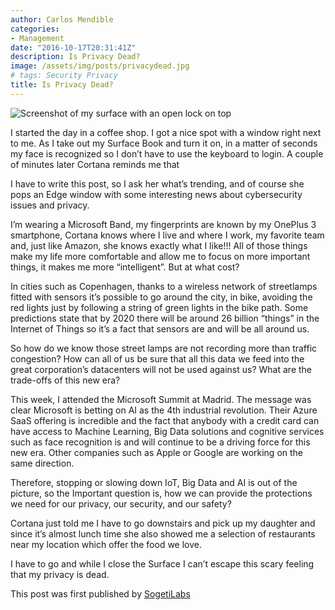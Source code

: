 ```yaml
---
author: Carlos Mendible
categories:
- Management
date: "2016-10-17T20:31:41Z"
description: Is Privacy Dead?
image: /assets/img/posts/privacydead.jpg
# tags: Security Privacy
title: Is Privacy Dead?
---
```


![Screenshot of my surface with an open lock on top](/assets/img/posts/privacydead.jpg)

I started the day in a coffee shop. I got a nice spot with a window right next to me. As I take out my Surface Book and turn it on, in a matter of seconds my face is recognized so I don’t have to use the keyboard to login. A couple of minutes later Cortana reminds me that 

I have to write this post, so I ask her what’s trending, and of course she pops an Edge window with some interesting news about cybersecurity issues and privacy.

I’m wearing a Microsoft Band, my fingerprints are known by my OnePlus 3 smartphone, Cortana knows where I live and where I work, my favorite team and, just like Amazon, she knows exactly what I like!!! All of those things make my life more comfortable and allow me to focus on more important things, it makes me more “intelligent”. But at what cost?

In cities such as Copenhagen, thanks to a wireless network of streetlamps fitted with sensors it’s possible to go around the city, in bike, avoiding the red lights just by following a string of green lights in the bike path. Some predictions state that by 2020 there will be around 26 billion “things” in the Internet of Things so it’s a fact that sensors are and will be all around us.

So how do we know those street lamps are not recording more than traffic congestion? How can all of us be sure that all this data we feed into the great corporation’s datacenters will not be used against us? What are the trade-offs of this new era?

This week, I attended the Microsoft Summit at Madrid. The message was clear Microsoft is betting on AI as the 4th industrial revolution. Their Azure SaaS offering is incredible and the fact that anybody with a credit card can have access to Machine Learning, Big Data solutions and cognitive services such as face recognition is and will continue to be a driving force for this new era. Other companies such as Apple or Google are working on the same direction.

Therefore, stopping or slowing down IoT, Big Data and AI is out of the picture, so the Important question is, how we can provide the protections we need for our privacy, our security, and our safety?

Cortana just told me I have to go downstairs and pick up my daughter and since it’s almost lunch time she also showed me a selection of restaurants near my location which offer the food we love.

I have to go and while I close the Surface I can’t escape this scary feeling that my privacy is dead.

This post was first published by [SogetiLabs](http://labs.sogeti.com/is-privacy-dead/)